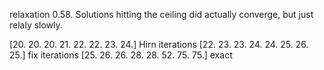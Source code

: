relaxation 0.58.
Solutions hitting the ceiling did actually converge, but just relaly slowly.

[20. 20. 20. 21. 22. 22. 23. 24.]  Hirn iterations
[22. 23. 23. 24. 24. 25. 26. 25.]  fix iterations
[25. 26. 26. 28. 28. 52. 75. 75.]  exact
